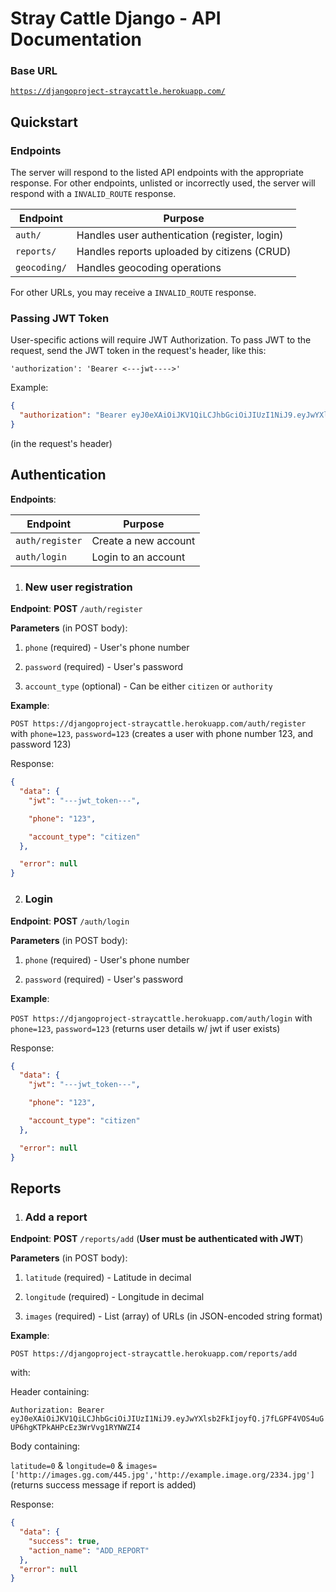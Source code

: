 # Stray Cattle Django - API Documentation

### Base URL

[`https://djangoproject-straycattle.herokuapp.com/`](http://djangoproject-straycattle.herokuapp.com/)

## Quickstart

### Endpoints

The server will respond to the listed API endpoints with the appropriate response. For other endpoints, unlisted or incorrectly used, the server will respond with a `INVALID_ROUTE` response.

| Endpoint     | Purpose                                       |
| ------------ | --------------------------------------------- |
| `auth/`      | Handles user authentication (register, login) |
| `reports/`   | Handles reports uploaded by citizens (CRUD)   |
| `geocoding/` | Handles geocoding operations                  |

For other URLs, you may receive a `INVALID_ROUTE` response.

### Passing JWT Token

User-specific actions will require JWT Authorization. To pass JWT to the request,
send the JWT token in the request's header, like this:

`'authorization': 'Bearer <---jwt---->'`

Example:

```json
{
  "authorization": "Bearer eyJ0eXAiOiJKV1QiLCJhbGciOiJIUzI1NiJ9.eyJwYXlsb2FkIjoyfQ.j7fLGPF4VOS4uGUP6hgKTPkAHPcEz3WrVvg1RYNWZI4"
}
```

(in the request's header)

## Authentication

**Endpoints**:

| Endpoint | Purpose |
| -----| ----- |
| `auth/register` | Create a new account |
| `auth/login` | Login to an account |


1. ### New user registration

**Endpoint**: **POST** `/auth/register`

**Parameters** (in POST body):

1. `phone` (required) - User's phone number

2. `password` (required) - User's password

3. `account_type` (optional) - Can be either `citizen` or `authority`

**Example**:

`POST https://djangoproject-straycattle.herokuapp.com/auth/register` with `phone=123`, `password=123` (creates a user with phone number 123, and password 123)

Response:

```json
{
  "data": {
    "jwt": "---jwt_token---",

    "phone": "123",

    "account_type": "citizen"
  },

  "error": null
}
```

2. ### Login

**Endpoint**: **POST** `/auth/login`

**Parameters** (in POST body):

1. `phone` (required) - User's phone number

2. `password` (required) - User's password

**Example**:

`POST https://djangoproject-straycattle.herokuapp.com/auth/login` with `phone=123`, `password=123` (returns user details w/ jwt if user exists)

Response:

```json
{
  "data": {
    "jwt": "---jwt_token---",

    "phone": "123",

    "account_type": "citizen"
  },

  "error": null
}
```

## Reports

1. ### Add a report

**Endpoint**: **POST** `/reports/add` (**User must be authenticated with JWT**)

**Parameters** (in POST body):

1. `latitude` (required) - Latitude in decimal

2. `longitude` (required) - Longitude in decimal

3. `images` (required) - List (array) of URLs (in JSON-encoded string format)

**Example**:

`POST https://djangoproject-straycattle.herokuapp.com/reports/add`

with:

Header containing:

`Authorization: Bearer eyJ0eXAiOiJKV1QiLCJhbGciOiJIUzI1NiJ9.eyJwYXlsb2FkIjoyfQ.j7fLGPF4VOS4uGUP6hgKTPkAHPcEz3WrVvg1RYNWZI4`

Body containing:

`latitude=0` & `longitude=0` & `images=['http://images.gg.com/445.jpg','http://example.image.org/2334.jpg']` (returns success message if report is added)

Response:

```json
{
  "data": {
    "success": true,
    "action_name": "ADD_REPORT"
  },
  "error": null
}
```

